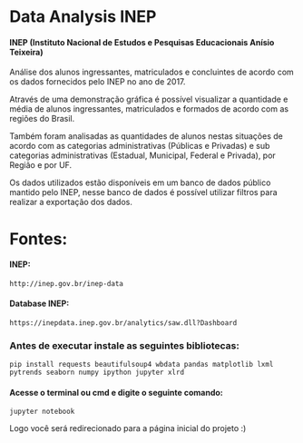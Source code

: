 # Data Analysis INEP

#### INEP (Instituto Nacional de Estudos e Pesquisas Educacionais Anísio Teixeira)

Análise dos alunos ingressantes, matriculados e concluintes de acordo com os dados fornecidos pelo INEP no ano de 2017.

Através de uma demonstração gráfica é possível visualizar a quantidade e média de alunos ingressantes, matriculados e formados de acordo com as regiões do Brasil.

Também foram analisadas as quantidades de alunos nestas situações de acordo com as categorias administrativas  (Públicas e Privadas) e sub categorias administrativas (Estadual, Municipal, Federal e Privada), por Região e por UF.

Os dados utilizados estão disponíveis em um banco de dados público mantido pelo INEP, nesse banco de dados é possível utilizar filtros para realizar a exportação dos dados.

# Fontes:
#### INEP: 
`http://inep.gov.br/inep-data`

#### Database INEP: 
`https://inepdata.inep.gov.br/analytics/saw.dll?Dashboard`

### Antes de executar instale as seguintes bibliotecas:

```
pip install requests beautifulsoup4 wbdata pandas matplotlib lxml pytrends seaborn numpy ipython jupyter xlrd
```

#### Acesse o terminal ou cmd e digite o seguinte comando:
 `jupyter notebook` 

Logo você será redirecionado para a página inicial do projeto :)
